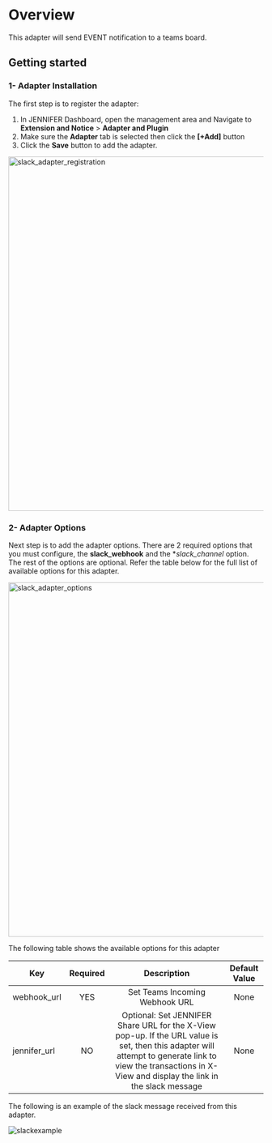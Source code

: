 # Overview
This adapter will send EVENT notification to a teams board.

## Getting started

### 1- Adapter Installation
The first step is to register the adapter: 
1. In JENNIFER Dashboard, open the management area and Navigate to  **Extension and Notice** > **Adapter and Plugin**
2. Make sure the **Adapter** tab is selected then click the **[+Add]** button
3. Click the **Save** button to add the adapter. 

<img width="700" alt="slack_adapter_registration" src="https://user-images.githubusercontent.com/3861725/45069269-a15dcf80-b106-11e8-8f3f-5ad5d7e305b4.png"/>


### 2- Adapter Options

Next step is to add the adapter options. There are 2 required options that you must configure, the **slack_webhook** and the **slack_channel* option. 
The rest of the options are optional. Refer the table below for the full list of available options for this adapter.

<img width="700" alt="slack_adapter_options" src="https://user-images.githubusercontent.com/3861725/27722333-eef01af0-5da1-11e7-8235-c993c88580af.png">

The following table shows the available options for this adapter

| Key           | Required      | Description |  Default Value 
| ------------- |:-------------:|:-------------:|:-------------:|
| webhook_url   | YES           | Set Teams Incoming Webhook URL | None 
| jennifer_url  | NO            | Optional: Set JENNIFER Share URL for the X-View pop-up. If the URL value is set, then this adapter will attempt to generate link to view the transactions in X-View and display the link in the slack message | None 


The following is an example of the slack message received from this adapter.

![slackexample](https://user-images.githubusercontent.com/3861725/49065611-d723d780-f261-11e8-98ee-8073638b9f7a.png)

